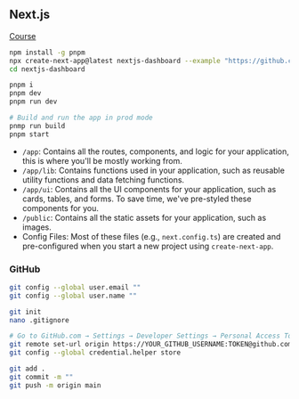 ## Next.js

[Course](https://nextjs.org/learn/dashboard-app/getting-started)

```sh
npm install -g pnpm
npx create-next-app@latest nextjs-dashboard --example "https://github.com/vercel/next-learn/tree/main/dashboard/starter-example" --use-pnpm
cd nextjs-dashboard

pnpm i
pnpm dev
pnpm run dev

# Build and run the app in prod mode
pnmp run build
pnpm start
```

- `/app`: Contains all the routes, components, and logic for your application, this is where you'll be mostly working from.
- `/app/lib`: Contains functions used in your application, such as reusable utility functions and data fetching functions.
- `/app/ui`: Contains all the UI components for your application, such as cards, tables, and forms. To save time, we've pre-styled these components for you.
 - `/public`: Contains all the static assets for your application, such as images.
 - Config Files: Most of these files (e.g., `next.config.ts`) are created and pre-configured when you start a new project using `create-next-app`. 

<!-- ### Opt out nextjs telemetry

```sh
pnpm exec next telemetry disable
``` -->

### GitHub

```sh
git config --global user.email ""
git config --global user.name ""

git init
nano .gitignore

# Go to GitHub.com → Settings → Developer Settings → Personal Access Tokens → Tokens (classic)
git remote set-url origin https://YOUR_GITHUB_USERNAME:TOKEN@github.com/mbonum/fe.git
git config --global credential.helper store

git add .
git commit -m ""
git push -m origin main
```
